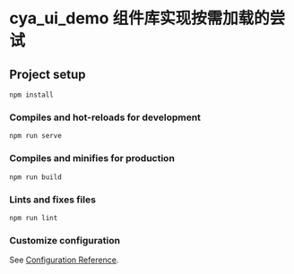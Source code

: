 <!--
 * @Author: Chengya
 * @Description: Description
 * @Date: 2025-01-13 10:52:34
 * @LastEditors: Chengya
 * @LastEditTime: 2025-05-17 16:04:30
-->

# cya_ui_demo 组件库实现按需加载的尝试

## Project setup

```
npm install
```

### Compiles and hot-reloads for development

```
npm run serve
```

### Compiles and minifies for production

```
npm run build
```

### Lints and fixes files

```
npm run lint
```

### Customize configuration

See [Configuration Reference](https://cli.vuejs.org/config/).
